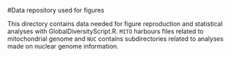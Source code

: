 #Data repository used for figures

This directory contains data needed for figure reproduction and statistical analyses with GlobalDiversityScript.R.
```MITO``` harbours files related to mitochondrial genome and ```NUC``` contains subdirectories related to analyses made on nuclear genome information.
